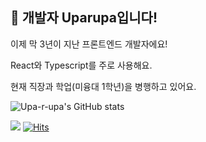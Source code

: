 ## 🐣 개발자 Uparupa입니다!

이제 막 3년이 지난 프론트엔드 개발자에요!

React와 Typescript를 주로 사용해요.

현재 직장과 학업(미융대 1학년)을 병행하고 있어요.



![Upa-r-upa's GitHub stats](https://github-readme-stats.vercel.app/api?username=upa-r-upa&show_icons=true&theme=radical)

<a href="https://kimdabin.tistory.com" target="_blank"><img src="https://img.shields.io/badge/Tistory-색코드?style=flat-square&logo=이미지 이름&logoColor=white"/></a>
[![Hits](https://hits.seeyoufarm.com/api/count/incr/badge.svg?url=https%3A%2F%2Fgithub.com%2Fupa-r-upa%2Fhit-counter&count_bg=%23233516&title_bg=%23D733BD&icon=&icon_color=%23E7E7E7&title=hits&edge_flat=false)](https://hits.seeyoufarm.com)
